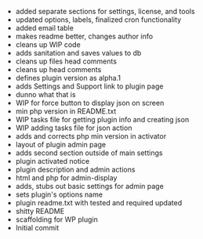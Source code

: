 * added separate sections for settings, license, and tools
* updated options, labels, finalized cron functionality
* added email table
* makes readme better, changes author info
* cleans up WIP code
* adds sanitation and saves values to db
* cleans up files head comments
* cleans up head comments
* defines plugin version as alpha.1
* adds Settings and Support link to plugin page
* dunno what that is
* WIP for force button to display json on screen
* min php version in README.txt
* WIP tasks file for getting plugin info and creating json
* WIP adding tasks file for json action
* adds and corrects php min version in activator
* layout of plugin admin page
* adds second section outside of main settings
* plugin activated notice
* plugin description and admin actions
* html and php for admin-display
* adds, stubs out basic settings for admin page
* sets plugin's options name
* plugin readme.txt with tested and required updated
* shitty README
* scaffolding for WP plugin
* Initial commit